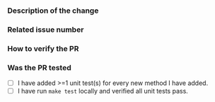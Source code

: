 <!-- Thank you for the contribution! -->

### Description of the change

<!-- Please summarize the changes -->

### Related issue number

<!-- For example: "Closes #1234" -->

### How to verify the PR

<!-- Please provide instruction or screenshots on how to verify the PR.-->

### Was the PR tested

<!-- Describe how PR was tested -->
- [ ] I have added >=1 unit test(s) for every new method I have added.
- [ ] I have run `make test` locally and verified all unit tests pass.